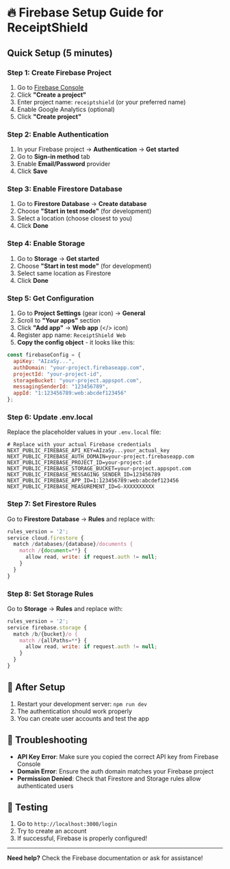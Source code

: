 # 🔥 Firebase Setup Guide for ReceiptShield

## Quick Setup (5 minutes)

### Step 1: Create Firebase Project
1. Go to [Firebase Console](https://console.firebase.google.com/)
2. Click **"Create a project"**
3. Enter project name: `receiptshield` (or your preferred name)
4. Enable Google Analytics (optional)
5. Click **"Create project"**

### Step 2: Enable Authentication
1. In your Firebase project → **Authentication** → **Get started**
2. Go to **Sign-in method** tab
3. Enable **Email/Password** provider
4. Click **Save**

### Step 3: Enable Firestore Database
1. Go to **Firestore Database** → **Create database**
2. Choose **"Start in test mode"** (for development)
3. Select a location (choose closest to you)
4. Click **Done**

### Step 4: Enable Storage
1. Go to **Storage** → **Get started**
2. Choose **"Start in test mode"** (for development)
3. Select same location as Firestore
4. Click **Done**

### Step 5: Get Configuration
1. Go to **Project Settings** (gear icon) → **General**
2. Scroll to **"Your apps"** section
3. Click **"Add app"** → **Web app** (</> icon)
4. Register app name: `ReceiptShield Web`
5. **Copy the config object** - it looks like this:

```javascript
const firebaseConfig = {
  apiKey: "AIzaSy...",
  authDomain: "your-project.firebaseapp.com",
  projectId: "your-project-id",
  storageBucket: "your-project.appspot.com",
  messagingSenderId: "123456789",
  appId: "1:123456789:web:abcdef123456"
};
```

### Step 6: Update .env.local
Replace the placeholder values in your `.env.local` file:

```env
# Replace with your actual Firebase credentials
NEXT_PUBLIC_FIREBASE_API_KEY=AIzaSy...your_actual_key
NEXT_PUBLIC_FIREBASE_AUTH_DOMAIN=your-project.firebaseapp.com
NEXT_PUBLIC_FIREBASE_PROJECT_ID=your-project-id
NEXT_PUBLIC_FIREBASE_STORAGE_BUCKET=your-project.appspot.com
NEXT_PUBLIC_FIREBASE_MESSAGING_SENDER_ID=123456789
NEXT_PUBLIC_FIREBASE_APP_ID=1:123456789:web:abcdef123456
NEXT_PUBLIC_FIREBASE_MEASUREMENT_ID=G-XXXXXXXXXX
```

### Step 7: Set Firestore Rules
Go to **Firestore Database** → **Rules** and replace with:

```javascript
rules_version = '2';
service cloud.firestore {
  match /databases/{database}/documents {
    match /{document=**} {
      allow read, write: if request.auth != null;
    }
  }
}
```

### Step 8: Set Storage Rules
Go to **Storage** → **Rules** and replace with:

```javascript
rules_version = '2';
service firebase.storage {
  match /b/{bucket}/o {
    match /{allPaths=**} {
      allow read, write: if request.auth != null;
    }
  }
}
```

## 🚀 After Setup
1. Restart your development server: `npm run dev`
2. The authentication should work properly
3. You can create user accounts and test the app

## 🔧 Troubleshooting
- **API Key Error**: Make sure you copied the correct API key from Firebase Console
- **Domain Error**: Ensure the auth domain matches your Firebase project
- **Permission Denied**: Check that Firestore and Storage rules allow authenticated users

## 📱 Testing
1. Go to `http://localhost:3000/login`
2. Try to create an account
3. If successful, Firebase is properly configured!

---
**Need help?** Check the Firebase documentation or ask for assistance!
